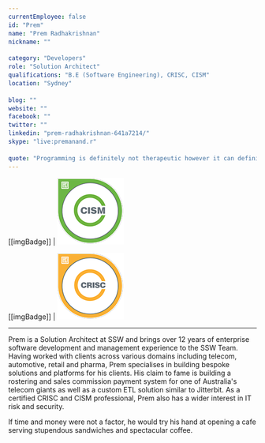 ```yaml
---
currentEmployee: false
id: "Prem"
name: "Prem Radhakrishnan"
nickname: ""

category: "Developers"
role: "Solution Architect"
qualifications: "B.E (Software Engineering), CRISC, CISM"
location: "Sydney"

blog: ""
website: ""
facebook: ""
twitter: ""
linkedin: "prem-radhakrishnan-641a7214/"
skype: "live:premanand.r"

quote: "Programming is definitely not therapeutic however it can definitely be creative."
---
```


[[imgBadge]]
| ![CISM.png](../badges/SysAdmin-CISM.png)

[[imgBadge]]
| ![CRISC.png](../badges/SysAdmin-CRISC.png)

---

Prem is a Solution Architect at SSW and brings over 12 years of enterprise software development and management experience to the SSW Team. Having worked with clients across various domains including telecom, automotive, retail and pharma, Prem specialises in building bespoke solutions and platforms for his clients. His claim to fame is building a rostering and sales commission payment system for one of Australia's telecom giants as well as a custom ETL solution similar to Jitterbit. As a certified CRISC and CISM professional, Prem also has a wider interest in IT risk and security.

If time and money were not a factor, he would try his hand at opening a cafe serving stupendous sandwiches and spectacular coffee.
